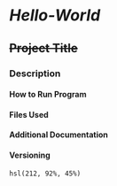 # **_Hello-World_**
## ~~Project Title~~
### Description
#### How to Run Program
#### Files Used
#### Additional Documentation
#### Versioning
`hsl(212, 92%, 45%)`
